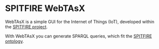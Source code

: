 # SPITFIRE WebTAsX

WebTAsX is a simple GUI for the Internet of Things (IoT), developed within the
[SPITFIRE project](http://spitfire-project.eu).

With WebTAsX you can generate SPARQL queries, which fit the 
[SPITFIRE ontology](http://spitfire-project.eu/ontology.owl).


